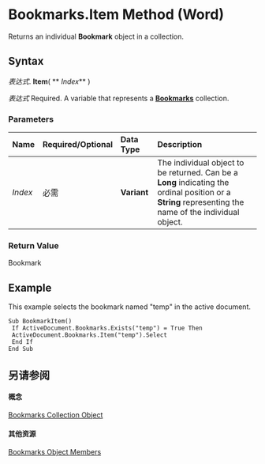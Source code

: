 
# Bookmarks.Item Method (Word)

Returns an individual  **Bookmark** object in a collection.


## Syntax

 _表达式_. **Item**( ** _Index_** )

 _表达式_ Required. A variable that represents a **[Bookmarks](827bed64-3034-0eb4-401d-f117cdb98898.md)** collection.


### Parameters



|**Name**|**Required/Optional**|**Data Type**|**Description**|
|:-----|:-----|:-----|:-----|
| _Index_|必需|**Variant**|The individual object to be returned. Can be a  **Long** indicating the ordinal position or a **String** representing the name of the individual object.|

### Return Value

Bookmark


## Example

This example selects the bookmark named "temp" in the active document.


```
Sub BookmarkItem() 
 If ActiveDocument.Bookmarks.Exists("temp") = True Then 
 ActiveDocument.Bookmarks.Item("temp").Select 
 End If 
End Sub
```


## 另请参阅


#### 概念


[Bookmarks Collection Object](827bed64-3034-0eb4-401d-f117cdb98898.md)
#### 其他资源


[Bookmarks Object Members](http://msdn.microsoft.com/library/41ab3642-f394-061a-294d-09a9b6abd333%28Office.15%29.aspx)